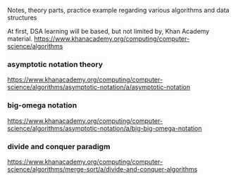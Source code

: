 Notes, theory parts, practice example regarding various algorithms and data structures

At first, DSA learning will be based, but not limited by, Khan Academy material.
https://www.khanacademy.org/computing/computer-science/algorithms

### asymptotic notation theory

https://www.khanacademy.org/computing/computer-science/algorithms/asymptotic-notation/a/asymptotic-notation

### big-omega notation

https://www.khanacademy.org/computing/computer-science/algorithms/asymptotic-notation/a/big-big-omega-notation


### divide and conquer paradigm

https://www.khanacademy.org/computing/computer-science/algorithms/merge-sort/a/divide-and-conquer-algorithms
